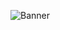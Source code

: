 ![Banner](https://github.com/itexpert2572000/Fuchsia-Sama/blob/master/Shots/Untitled%20design%20(1).png)
